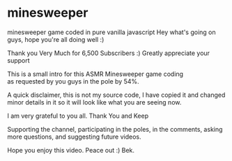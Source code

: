 # minesweeper
minesweeper game coded in pure vanilla javascript
Hey what's going on guys, hope you're all doing well :)

Thank you Very Much for 6,500 Subscribers :) Greatly appreciate your support

This is a small intro for this ASMR Minesweeper game coding  
as requested by you guys in the pole by 54%.

A quick disclaimer, this is not my source code, I have
copied it and changed minor details in it so it 
will look like what you are seeing now.

I am very grateful to you all. Thank You and Keep 

Supporting the channel, participating in the poles, 
in the comments, asking more questions, and suggesting future videos.

Hope you enjoy this video.
Peace out :)
Bek.

